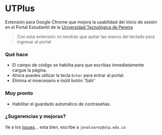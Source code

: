 UTPlus
======

Extensión para Google Chrome que mejora la usabilidad del inicio de sesión en el Portal Estudiantil de la [Universidad Tecnológica de Pereira](http://app4.utp.edu.co/pe/)

> Con esta extensión no tendrás que quitar las manos del teclado para ingresar al portal

### Qué hace
* El campo de código se habilita para que escribas inmediatamente cargue la página.
* Ahora puedes utilizar la tecla `Enter` para entrar al portal.
* Elimina el innecesario e inútil botón 'Salir'

### Muy pronto
* Habilitar el guardado automático de contraseñas.

### ¿Sugerencias y mejoras?
Ve a los [issues](https://github.com/jonalvarezz/UTPlus/issues)... esta bien, escribe a `jonalvarez@utp.edu.co`
